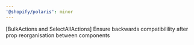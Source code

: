 ```yaml
---
'@shopify/polaris': minor
---
```


[BulkActions and SelectAllActions] Ensure backwards compatibilility after prop reorganisation between components
